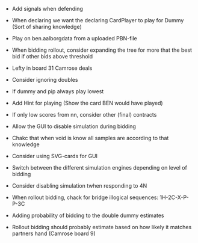 - Add signals when defending
- When declaring we want the declaring CardPlayer to play for Dummy (Sort of sharing knowledge)
- Play on ben.aalborgdata from a uploaded PBN-file
- When bidding rollout, consider expanding the tree for more that the best bid if other bids above threshold



- Lefty in board 31 Camrose deals
- Consider ignoring doubles
- If dummy and pip always play lowest
- Add Hint for playing (Show the card BEN would have played)
- If only low scores from nn, consider other (final) contracts
- Allow the GUI to disable simulation during bidding
- Chakc that when void is know all samples are according to that knowledge

- Consider using SVG-cards for GUI
- Switch between the different simulation engines depending on level of bidding
- Consider disabling simulation twhen responding to 4N

- When rollout bidding, chack for bridge illogical sequences: 1H-2C-X-P-P-3C

- Adding probability of bidding to the double dummy estimates

- Rollout bidding should probably estimate based on how likely it matches partners hand (Camrose board 9)

